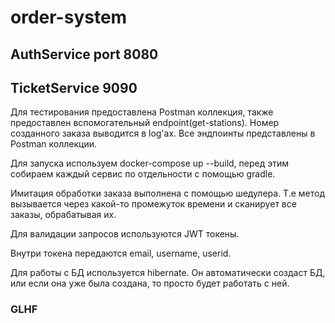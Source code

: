 # order-system

## AuthService port 8080
## TicketService 9090

Для тестирования предоставлена Postman коллекция, также предоставлен вспомогательный endpoint(get-stations). Номер созданного заказа выводится в log'ax. Все эндпоинты представлены в Postman коллекции.

Для запуска используем docker-compose up --build, перед этим собираем каждый сервис по отдельности с помощью gradle.

Имитация обработки заказа выполнена с помощью шедулера. Т.е метод вызывается через какой-то промежуток времени и сканирует все заказы, обрабатывая их.

Для валидации запросов используются JWT токены.

Внутри токена передаются email, username, userid.

Для работы с БД используется hibernate. Он автоматически создаст БД, или если она уже была создана, то просто будет работать с ней.

### GLHF